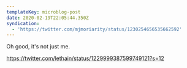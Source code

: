```yaml
---
templateKey: microblog-post
date: 2020-02-19T22:05:44.350Z
syndication:
  - 'https://twitter.com/mjmoriarity/status/1230254656535662592'
---
```


Oh good, it's not just me.

https://twitter.com/lethain/status/1229999387599749121?s=12
